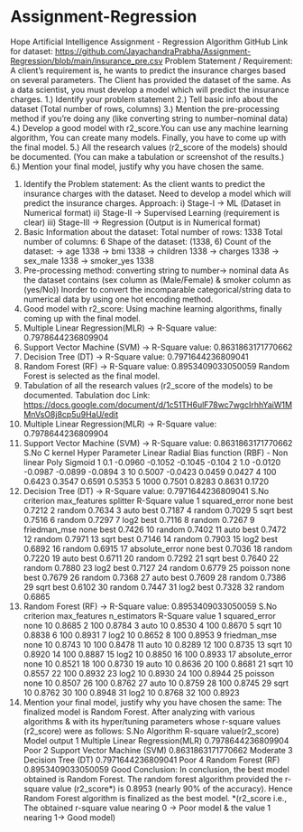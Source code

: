 # Assignment-Regression
Hope Artificial Intelligence
Assignment - Regression Algorithm
GitHub Link for dataset:
https://github.com/JayachandraPrabha/Assignment-Regression/blob/main/insurance_pre.csv
Problem Statement / Requirement:
A client’s requirement is, he wants to predict the insurance charges based on several
parameters. The Client has provided the dataset of the same.
As a data scientist, you must develop a model which will predict the insurance charges.
1.) Identify your problem statement
2.) Tell basic info about the dataset (Total number of rows, columns)
3.) Mention the pre-processing method if you’re doing any (like converting string to
number–nominal data)
4.) Develop a good model with r2_score.You can use any machine learning algorithm,
You can create many models. Finally, you have to come up with the final model.
5.) All the research values (r2_score of the models) should be documented.
(You can make a tabulation or screenshot of the results.)
6.) Mention your final model, justify why you have chosen the same.
1. Identify the Problem statement:
As the client wants to predict the insurance charges with the dataset.
Need to develop a model which will predict the insurance charges.
Approach:
i) Stage-I → ML (Dataset in Numerical format)
ii) Stage-II → Supervised Learning (requirement is clear)
iii) Stage-III → Regression (Output is in Numerical format)
2. Basic Information about the dataset:
Total number of rows: 1338
Total number of columns: 6
Shape of the dataset: (1338, 6)
Count of the dataset:
→ age 1338
→ bmi 1338
→ children 1338
→ charges 1338
→ sex_male 1338
→ smoker_yes 1338
3. Pre-processing method:
converting string to number→ nominal data
As the dataset contains (sex column as (Male/Female) & smoker column as (yes/No))
Inorder to convert the incomparable categorical/string data to numerical data by using one hot
encoding method.
4. Good model with r2_score:
Using machine learning algorithms, finally coming up with the final model.
1. Multiple Linear Regression(MLR)
→ R-Square value: 0.7978644236809904
2. Support Vector Machine (SVM)
→ R-Square value: 0.8631863171770662
3. Decision Tree (DT)
→ R-Square value: 0.7971644236809041
4. Random Forest (RF)
→ R-Square value: 0.8953409033050059
Random Forest is selected as the final model.
5. Tabulation of all the research values (r2_score of the models) to be documented.
Tabulation doc Link:
https://docs.google.com/document/d/1c51TH6ulF78wc7wgcIrhhYaiW1MMnVsO8j8cp5u9HaU/edit
1. Multiple Linear Regression(MLR) → R-Square value: 0.7978644236809904
2. Support Vector Machine (SVM) → R-Square value: 0.8631863171770662
S.No C kernel
Hyper
Parameter Linear
Radial Bias function
(RBF) - Non linear Poly Sigmoid
1 0.1 -0.0960 -0.1052 -0.1045 -0.104
2 1.0 -0.0120 -0.0987 -0.0899 -0.0894
3 10 0.5007 -0.0423 0.0459 0.0427
4 100 0.6423 0.3547 0.6591 0.5353
5 1000 0.7501 0.8283 0.8631 0.1720
3. Decision Tree (DT) → R-Square value: 0.7971644236809041
S.No criterion max_features splitter R-Square value
1 squared_error none best 0.7212
2 random 0.7634
3 auto best 0.7187
4 random 0.7029
5 sqrt best 0.7516
6 random 0.7297
7 log2 best 0.7116
8 random 0.7267
9 friedman_mse none best 0.7426
10 random 0.7402
11 auto best 0.7472
12 random 0.7971
13 sqrt best 0.7146
14 random 0.7903
15 log2 best 0.6892
16 random 0.6915
17 absolute_error none best 0.7036
18 random 0.7220
19 auto best 0.6711
20 random 0.7292
21 sqrt best 0.7640
22 random 0.7880
23 log2 best 0.7127
24 random 0.6779
25 poisson none best 0.7679
26 random 0.7368
27 auto best 0.7609
28 random 0.7386
29 sqrt best 0.6102
30 random 0.7447
31 log2 best 0.7328
32 random 0.6865
4. Random Forest (RF) → R-Square value: 0.8953409033050059
S.No criterion max_features n_estimators R-Square value
1 squared_error none 10 0.8685
2 100 0.8784
3 auto 10 0.8530
4 100 0.8670
5 sqrt 10 0.8838
6 100 0.8931
7 log2 10 0.8652
8 100 0.8953
9 friedman_mse none 10 0.8743
10 100 0.8478
11 auto 10 0.8289
12 100 0.8735
13 sqrt 10 0.8920
14 100 0.8887
15 log2 10 0.8850
16 100 0.8933
17 absolute_error none 10 0.8521
18 100 0.8730
19 auto 10 0.8636
20 100 0.8681
21 sqrt 10 0.8557
22 100 0.8932
23 log2 10 0.8930
24 100 0.8944
25 poisson none 10 0.8507
26 100 0.8762
27 auto 10 0.8759
28 100 0.8745
29 sqrt 10 0.8762
30 100 0.8948
31 log2 10 0.8768
32 100 0.8923
6. Mention your final model, justify why you have chosen the same:
The finalized model is Random Forest.
After analyzing with various algorithms & with its hyper/tuning parameters whose r-square
values (r2_score) were as follows:
S.No Algorithm R-square value(r2_score) Model output
1 Multiple Linear Regression(MLR) 0.7978644236809904 Poor
2 Support Vector Machine (SVM) 0.8631863171770662 Moderate
3 Decision Tree (DT) 0.7971644236809041 Poor
4 Random Forest (RF) 0.8953409033050059 Good
Conclusion:
In conclusion, the best model obtained is Random Forest.
The random forest algorithm provided the r-square value (r2_score*) is 0.8953
(nearly 90% of the accuracy). Hence Random Forest algorithm is finalized as the best
model.
*(r2_score i.e., The obtained r-square value nearing 0 → Poor model &
the value 1 nearing 1→ Good model)
